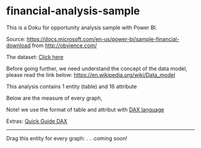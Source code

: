 # financial-analysis-sample

This is a Doku for opportunity analysis sample with Power BI.

Source: 
https://docs.microsoft.com/en-us/power-bi/sample-financial-download from http://obvience.com/

The dataset: [Click here]()

Before going further, we need understand the concept of the data model, please read the link below:
https://en.wikipedia.org/wiki/Data_model

This analysis contains 1 entity (table) and 16 attribute

Below are the measure of every graph,

Note! we use the format of table and attribut with [DAX language](https://docs.microsoft.com/en-us/power-bi/desktop-quickstart-learn-dax-basics) 

Extras: [Quick Guide DAX](https://support.office.com/en-us/article/quickstart-learn-dax-basics-in-30-minutes-51744643-c2a5-436a-bdf6-c895762bec1a?omkt=en-US&ui=en-US&rs=en-US&ad=US)

---------------------------------------------------------------------------
Drag this entity for every graph: 
.
.
.coming soon!
